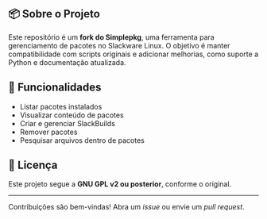 ## 📦 Sobre o Projeto
Este repositório é um **fork do Simplepkg**, uma ferramenta para gerenciamento de pacotes no Slackware Linux. O objetivo é manter compatibilidade com scripts originais e adicionar melhorias, como suporte a Python e documentação atualizada.

## 🚀 Funcionalidades
- Listar pacotes instalados
- Visualizar conteúdo de pacotes
- Criar e gerenciar SlackBuilds
- Remover pacotes
- Pesquisar arquivos dentro de pacotes

## 📄 Licença
Este projeto segue a **GNU GPL v2 ou posterior**, conforme o original.

---
Contribuições são bem-vindas! Abra um *issue* ou envie um *pull request*.
